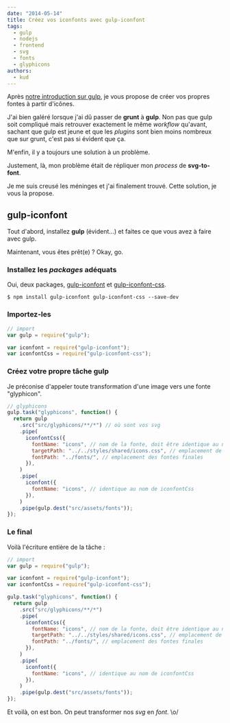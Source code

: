 ```yaml
---
date: "2014-05-14"
title: Créez vos iconfonts avec gulp-iconfont
tags:
  - gulp
  - nodejs
  - frontend
  - svg
  - fonts
  - glyphicons
authors:
  - kud
---
```


Après [notre introduction sur gulp](/fr/articles/js/gulp/), je vous propose de
créer vos propres fontes à partir d'icônes.

J'ai bien galéré lorsque j'ai dû passer de **grunt** à **gulp**. Non pas que
gulp soit compliqué mais retrouver exactement le même _workflow_ qu'avant,
sachant que gulp est jeune et que les _plugins_ sont bien moins nombreux que sur
grunt, c'est pas si évident que ça.

M'enfin, il y a toujours une solution à un problème.

Justement, là, mon problème était de répliquer mon _process_ de **svg-to-font**.

Je me suis creusé les méninges et j'ai finalement trouvé. Cette solution, je
vous la propose.

## gulp-iconfont

Tout d'abord, installez **gulp** (évident...) et faites ce que vous avez à faire
avec gulp.

Maintenant, vous êtes prêt(e) ? Okay, go.

### Installez les _packages_ adéquats

Oui, deux packages, [gulp-iconfont](https://github.com/nfroidure/gulp-iconfont)
et [gulp-iconfont-css](https://github.com/backflip/gulp-iconfont-css).

```console
$ npm install gulp-iconfont gulp-iconfont-css --save-dev
```

### Importez-les

```js
// import
var gulp = require("gulp");

var iconfont = require("gulp-iconfont");
var iconfontCss = require("gulp-iconfont-css");
```

### Créez votre propre tâche gulp

Je préconise d'appeler toute transformation d'une image vers une fonte
"glyphicon".

```js
// glyphicons
gulp.task("glyphicons", function() {
  return gulp
    .src("src/glyphicons/**/*") // où sont vos svg
    .pipe(
      iconfontCss({
        fontName: "icons", // nom de la fonte, doit être identique au nom du plugin iconfont
        targetPath: "../../styles/shared/icons.css", // emplacement de la css finale
        fontPath: "../fonts/", // emplacement des fontes finales
      }),
    )
    .pipe(
      iconfont({
        fontName: "icons", // identique au nom de iconfontCss
      }),
    )
    .pipe(gulp.dest("src/assets/fonts"));
});
```

### Le final

Voilà l'écriture entière de la tâche :

```js
// import
var gulp = require("gulp");

var iconfont = require("gulp-iconfont");
var iconfontCss = require("gulp-iconfont-css");

gulp.task("glyphicons", function() {
  return gulp
    .src("src/glyphicons/**/*")
    .pipe(
      iconfontCss({
        fontName: "icons", // nom de la fonte, doit être identique au nom du plugin iconfont
        targetPath: "../../styles/shared/icons.css", // emplacement de la css finale
        fontPath: "../fonts/", // emplacement des fontes finales
      }),
    )
    .pipe(
      iconfont({
        fontName: "icons", // identique au nom de iconfontCss
      }),
    )
    .pipe(gulp.dest("src/assets/fonts"));
});
```

Et voilà, on est bon. On peut transformer nos _svg_ en _font_. \o/
